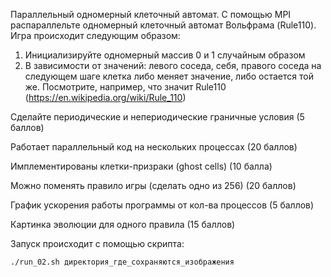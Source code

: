 Параллельный одномерный клеточный автомат.
С помощью MPI распараллельте одномерный клеточный автомат Вольфрама (Rule110).
Игра происходит следующим образом:
1) Инициализируйте одномерный массив 0 и 1 случайным образом
2) В зависимости от значений: левого соседа, себя, правого соседа на следующем шаге клетка либо меняет значение, либо остается той же. Посмотрите, например, что значит Rule110 (https://en.wikipedia.org/wiki/Rule_110)

Сделайте периодические и непериодические граничные условия (5 баллов)

Работает параллельный код на нескольких процессах (20 баллов)

Имплементированы клетки-призраки (ghost cells) (10 балла)

Можно поменять правило игры (сделать одно из 256) (20 баллов)

График ускорения работы программы от кол-ва процессов (5 баллов)

Картинка эволюции для одного правила (15 баллов)



Запуск происходит с помощью скрипта:

`./run_02.sh директория_где_сохраняются_изображения`